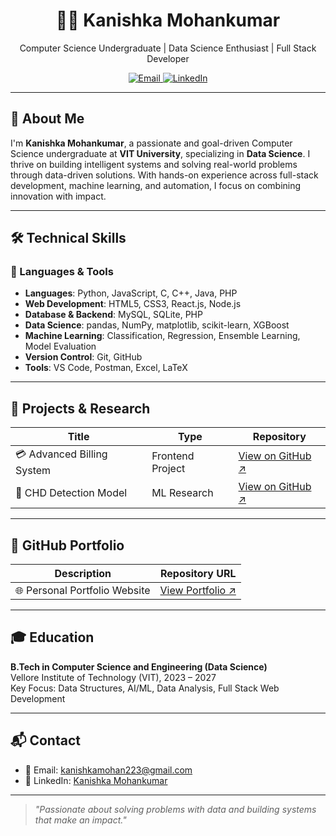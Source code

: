 <h1 align="center">👩‍💻 Kanishka Mohankumar</h1>
<p align="center">
  Computer Science Undergraduate | Data Science Enthusiast | Full Stack Developer
</p>

<p align="center">
  <a href="mailto:kanishkamohan223@gmail.com" target="_blank">
    <img src="https://img.shields.io/badge/Email-kanishkamohan223@gmail.com-red?style=for-the-badge&logo=gmail" alt="Email">
  </a>
  <a href="https://www.linkedin.com/in/kanishka-mohankumar-099742303/" target="_blank">
    <img src="https://img.shields.io/badge/LinkedIn-Kanishka%20Mohankumar-blue?style=for-the-badge&logo=linkedin" alt="LinkedIn">
  </a>
</p>

---

## 🧠 About Me

I'm **Kanishka Mohankumar**, a passionate and goal-driven Computer Science undergraduate at **VIT University**, specializing in **Data Science**. I thrive on building intelligent systems and solving real-world problems through data-driven solutions. With hands-on experience across full-stack development, machine learning, and automation, I focus on combining innovation with impact.

---

## 🛠️ Technical Skills

### 🧩 Languages & Tools  
- **Languages**: Python, JavaScript, C, C++, Java, PHP  
- **Web Development**: HTML5, CSS3, React.js, Node.js  
- **Database & Backend**: MySQL, SQLite, PHP  
- **Data Science**: pandas, NumPy, matplotlib, scikit-learn, XGBoost  
- **Machine Learning**: Classification, Regression, Ensemble Learning, Model Evaluation  
- **Version Control**: Git, GitHub  
- **Tools**: VS Code, Postman, Excel, LaTeX  

---

## 🧪 Projects & Research

| Title                          | Type             | Repository                                                                 |
|--------------------------------|------------------|----------------------------------------------------------------------------|
| 💳 Advanced Billing System     | Frontend Project | [View on GitHub ↗](https://Kanishka-mohankumar.github.io/Billing-System/) |
| 🧬 CHD Detection Model         | ML Research      | [View on GitHub ↗](https://github.com/Kanishka-mohankumar/CHD-Disease-Prediction) |

---

## 📂 GitHub Portfolio

| Description                       | Repository URL                                                                 |
|-----------------------------------|--------------------------------------------------------------------------------|
| 🌐 Personal Portfolio Website     | [View Portfolio ↗](https://kanishka-mohankumar.github.io/Portfolio-AboutMe/)  |

---

## 🎓 Education

**B.Tech in Computer Science and Engineering (Data Science)**  
Vellore Institute of Technology (VIT), 2023 – 2027  
Key Focus: Data Structures, AI/ML, Data Analysis, Full Stack Web Development

---

## 📬 Contact

- 📧 Email: [kanishkamohan223@gmail.com](mailto:kanishkamohan223@gmail.com)  
- 💼 LinkedIn: [Kanishka Mohankumar](https://www.linkedin.com/in/kanishka-mohankumar-099742303/)

---

> *"Passionate about solving problems with data and building systems that make an impact."*
